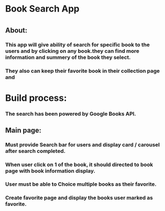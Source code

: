 # Book Search App

#

## About:

### This app will give ability of search for specific book to the users and by clicking on any book.they can find more information and summery of the book they select.

### They also can keep their favorite book in their collection page and

# Build process:

### The search has been powered by Google Books API.

## Main page:

### Must provide Search bar for users and display card / carousel after search completed.

### When user click on 1 of the book, it should directed to book page with book information display.

### User must be able to Choice multiple books as their favorite.

### Create favorite page and display the books user marked as favorite.
